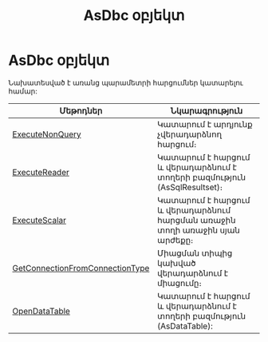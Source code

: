 ﻿---
layout: page
title: "AsDbc օբյեկտ"
---

# AsDbc օբյեկտ 

Նախատեսված է առանց պարամետրի հարցումներ կատարելու համար:

| Մեթոդներ | Նկարագրություն |
|--|--|
| [ExecuteNonQuery](AsDbc/ExecuteNonQuery.md) | Կատարում է արդյունք չվերադարձնող հարցում։ |
| [ExecuteReader](AsDbc/ExecuteReader.md) | Կատարում է հարցում և վերադարձնում է տողերի բազմություն (AsSqlResultset)։ |
| [ExecuteScalar](AsDbc/ExecuteScalar.md) | Կատարում է հարցում և վերադարձնում հարցման առաջին տողի առաջին սյան արժեքը։ |
| [GetConnectionFromConnectionType](AsDbc/GetConnectionFromConnectionType.md) | Միացման տիպից կախված վերադարձնում է միացումը։ |
| [OpenDataTable](AsDbc/OpenDataTable.md) | Կատարում է հարցում և վերադարձնում է տողերի բազմություն (AsDataTable): |
